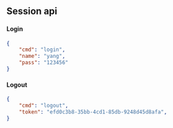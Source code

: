 ## Session api

#### Login

```json
{
    "cmd": "login",
    "name": "yang",
    "pass": "123456"
}
```

#### Logout

```json
{
    "cmd": "logout",
    "token": "efd0c3b8-35bb-4cd1-85db-9248d45d8afa",
}
```
